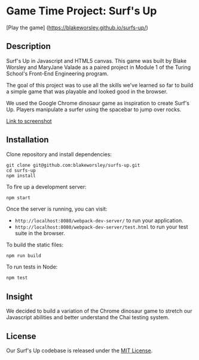 # Game Time Project: Surf's Up

[Play the game] (https://blakeworsley.github.io/surfs-up/)

## Description

Surf's Up in Javascript and HTML5 canvas. This game was built by Blake Worsley and MaryJane Valade as a paired project in Module 1 of the Turing School's Front-End Engineering program.

The goal of this project was to use all the skills we've learned so far to build a simple game that was playable and looked good in the browser.

We used the Google Chrome dinosaur game as inspiration to create Surf's Up. Players manipulate a surfer using the spacebar to jump over rocks.

[Link to screenshot](https://github.com/blakeworsley/surfs-up/blob/gh-pages/img/Surfs-up-screenshot.png)

## Installation
Clone repository and install dependencies:  
```
git clone git@github.com:blakeworsley/surfs-up.git  
cd surfs-up
npm install
```
To fire up a development server:

```
npm start
```

Once the server is running, you can visit:

* `http://localhost:8080/webpack-dev-server/` to run your application.
* `http://localhost:8080/webpack-dev-server/test.html` to run your test suite in the browser.

To build the static files:

```js
npm run build
```


To run tests in Node:

```js
npm test
```  

## Insight
We decided to build a variation of the Chrome dinosaur game to stretch our Javascript abilities and better understand the Chai testing system.

## License
Our Surf's Up codebase is released under the [MIT License](http://www.opensource.org/licenses/MIT).
